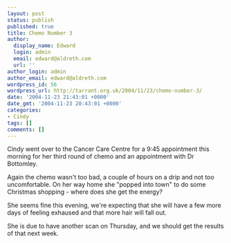 ```yaml
---
layout: post
status: publish
published: true
title: Chemo Number 3
author:
  display_name: Edward
  login: admin
  email: edward@aldreth.com
  url: ''
author_login: admin
author_email: edward@aldreth.com
wordpress_id: 56
wordpress_url: http://tarrant.org.uk/2004/11/23/chemo-number-3/
date: '2004-11-23 21:43:01 +0000'
date_gmt: '2004-11-23 20:43:01 +0000'
categories:
- Cindy
tags: []
comments: []
---
```


Cindy went over to the Cancer Care Centre for a 9:45 appointment this
morning for her third round of chemo and an appointment with Dr
Bottomley.

Again the chemo wasn\'t too bad, a couple of hours on a drip and not too
uncomfortable. On her way home she \"popped into town\" to do some
Christmas shopping - where does she get the energy?

She seems fine this evening, we\'re expecting that she will have a few
more days of feeling exhaused and that more hair will fall out.

She is due to have another scan on Thursday, and we should get the
results of that next week.

